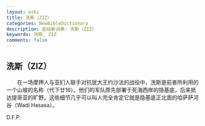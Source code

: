 ```yaml
---
layout: wiki
title: 洗斯（ZIZ）
categories: NewBibleDictionary
description: 圣经新词典: 洗斯（ZIZ）
keywords: 洗斯, ZIZ
comments: false
---
```


## 洗斯（ZIZ）

　　在一场摩押人与亚扪人联手对抗犹大王约沙法的战役中，洗斯是前者所利用的一个山坡的名称（代下廿16）。他们的军队原先部署于死海西岸的隐基底，后来抵达提哥亚的旷野。这些细节几乎可以叫人完全肯定它就是隐基底正北面的哈萨萨河谷（Wadi Hasasa）。

D.F.P.








